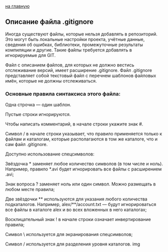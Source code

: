  [на главную](/readme.md)

## Описание файла .gitignore

Иногда существуют файлы, которые нельзя добавлять в репозиторий. Это могут быть локальные настройки проекта, учётные данные, сведения об ошибках, библиотеки, промежуточные результаты компиляции и другие. Такие файлы требуется добавлять в игнорируемые для GIT.

Файл с описанием файлов, для которых не должно вестись отслеживание версий, имеет расширение .gitignore. Файл .gitignore представляет собой текстовый файл с перечнем шаблонов файловых имён, которые не должны отслеживаться.

### Основные правила синтаксиса этого файла:

Одна строчка — один шаблон.

Пустые строки игнорируются.

Чтобы написать комментарий, в начале строки укажите знак #.

Символ / в начале строки указывает, что правило применяется только к файлам и каталогам, которые располагаются в том же каталоге, что и сам файл .gitignore.

Доступно использование спецсимволов:

Звёздочка * заменяет любое количество символов (в том числе и ноль). 
Например, правило *.avi будет игнорировать все файлы с расширением .avi;

Знак вопроса ? заменяет ноль или один символ. Можно размещать в любом месте правила;

Две звёздочки ** используются для указания любого количества подкаталогов. Например, alex/**/account.txt — будут игнорироваться все файлы в каталоге alex и во всех вложенных в него каталогах;

Восклицательный знак ! в начале строки означает инвертирование правила;

Символ \ используется для экранирования спецсимволов;

Символ / используется для разделения уровня каталогов.
img
